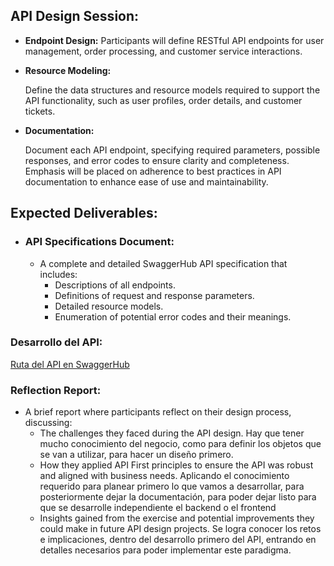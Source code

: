 ## API Design Session:
- **Endpoint Design:**
    Participants will define RESTful API endpoints for user management, order processing, and customer service interactions.

- **Resource Modeling:**

  Define the data structures and resource models required to support the API functionality, such as user profiles, order details, and customer tickets.

- **Documentation:**

  Document each API endpoint, specifying required parameters, possible responses, and error codes to ensure clarity and completeness. Emphasis will be placed on adherence to best practices in API documentation to enhance ease of use and maintainability.

## Expected Deliverables:
- ### API Specifications Document:
  - A complete and detailed SwaggerHub API specification that includes:
    - Descriptions of all endpoints.
    - Definitions of request and response parameters.
    - Detailed resource models.
    - Enumeration of potential error codes and their meanings.

### Desarrollo del API:

[Ruta del API en SwaggerHub](https://app.swaggerhub.com/apis/opelayoa/lab8/1.0.0)
  ###  Reflection Report:
  - A brief report where participants reflect on their design process, discussing:
    - The challenges they faced during the API design.
    Hay que tener mucho conocimiento del negocio, como para definir los objetos que se van a utilizar, para hacer un diseño primero.
    - How they applied API First principles to ensure the API was robust and aligned with business needs.
    Aplicando el conocimiento requerido para planear primero lo que vamos a desarrollar, para posteriormente dejar la documentación, para poder dejar listo para que se desarrolle independiente el backend o el frontend
    - Insights gained from the exercise and potential improvements they could make in future API design projects.
    Se logra conocer los retos e implicaciones, dentro del desarrollo primero del API, entrando en detalles necesarios para poder implementar este paradigma.